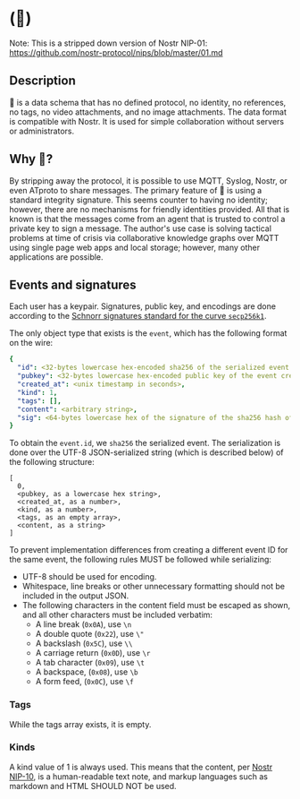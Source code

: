(🚫)
======
Note:  This is a stripped down version of Nostr NIP-01: https://github.com/nostr-protocol/nips/blob/master/01.md

Description
-------------------------------

🚫 is a data schema that has no defined protocol, no identity, no references, no tags, no video attachments, and no image attachments.  The data format is compatible with Nostr. It is used for simple collaboration without servers or administrators.

Why 🚫?
-------------------------------

By stripping away the protocol, it is possible to use MQTT, Syslog, Nostr, or even ATproto to share messages. The primary feature of 🚫 is using a standard integrity signature.  This seems counter to having no identity; however, there are no mechanisms for friendly identities provided.  All that is known is that the messages come from an agent that is trusted to control a private key to sign a message.  The author's use case is solving tactical problems at time of crisis via collaborative knowledge graphs over MQTT using single page web apps and local storage; however, many other applications are possible.

## Events and signatures

Each user has a keypair. Signatures, public key, and encodings are done according to the [Schnorr signatures standard for the curve `secp256k1`](https://bips.xyz/340).

The only object type that exists is the `event`, which has the following format on the wire:

```yaml
{
  "id": <32-bytes lowercase hex-encoded sha256 of the serialized event data>,
  "pubkey": <32-bytes lowercase hex-encoded public key of the event creator>,
  "created_at": <unix timestamp in seconds>,
  "kind": 1,
  "tags": [],
  "content": <arbitrary string>,
  "sig": <64-bytes lowercase hex of the signature of the sha256 hash of the serialized event data, which is the same as the "id" field>
}
```

To obtain the `event.id`, we `sha256` the serialized event. The serialization is done over the UTF-8 JSON-serialized string (which is described below) of the following structure:

```
[
  0,
  <pubkey, as a lowercase hex string>,
  <created_at, as a number>,
  <kind, as a number>,
  <tags, as an empty array>,
  <content, as a string>
]
```

To prevent implementation differences from creating a different event ID for the same event, the following rules MUST be followed while serializing:
- UTF-8 should be used for encoding.
- Whitespace, line breaks or other unnecessary formatting should not be included in the output JSON.
- The following characters in the content field must be escaped as shown, and all other characters must be included verbatim:
  - A line break (`0x0A`), use `\n`
  - A double quote (`0x22`), use `\"`
  - A backslash (`0x5C`), use `\\`
  - A carriage return (`0x0D`), use `\r`
  - A tab character (`0x09`), use `\t`
  - A backspace, (`0x08`), use `\b`
  - A form feed, (`0x0C`), use `\f`

### Tags

While the tags array exists, it is empty.

### Kinds

A kind value of 1 is always used.  This means that the content, per [Nostr NIP-10](https://github.com/nostr-protocol/nips/blob/master/10.md), is a human-readable text note, and markup languages such as markdown and HTML SHOULD NOT be used. 
 
